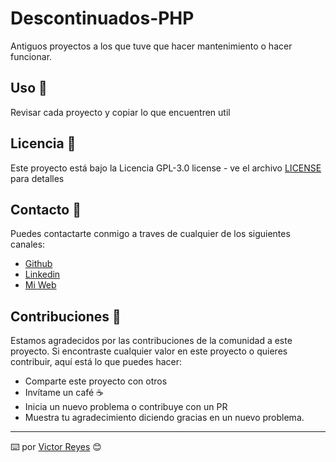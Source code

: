 # Descontinuados-PHP
Antiguos proyectos a los que tuve que hacer mantenimiento o hacer funcionar.

## Uso 🚀
Revisar cada proyecto y copiar lo que encuentren util

## Licencia 📄
Este proyecto está bajo la Licencia GPL-3.0 license - ve el archivo [LICENSE](LICENSE) para detalles

## Contacto 📖
Puedes contactarte conmigo a traves de cualquier de los siguientes canales:
- [Github](https://github.com/tenshi98)
- [Linkedin](https://www.linkedin.com/in/victor-reyes-galvez/)
- [Mi Web](https://web.digitalcreations.cl/)

## Contribuciones 🎁
Estamos agradecidos por las contribuciones de la comunidad a este proyecto. Si encontraste cualquier valor en este proyecto o quieres contribuir, aquí está lo que puedes hacer:

- Comparte este proyecto con otros
- Invítame un café ☕
- Inicia un nuevo problema o contribuye con un PR
- Muestra tu agradecimiento diciendo gracias en un nuevo problema.

---

⌨️ por [Victor Reyes](https://github.com/tenshi98) 😊
